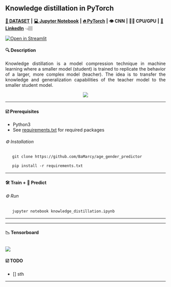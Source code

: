  ## Knowledge distillation in PyTorch
 
[**💾 DATASET**](https://github.com/joojs/fairface) **|** [**💻 Jupyter Notebook**](https://jupyter.org/install) **|** [**🔥 PyTorch**](https://pytorch.org/get-started/locally/) **|** **👁 CNN** **|** **💪🏽 CPU/GPU** **|**  [**🔗 LinkedIn**](https://www.linkedin.com/in/marcellbalogh) 👈🏽 

[![Open in Streamlit](https://static.streamlit.io/badges/streamlit_badge_black_white.svg)](https://bamarcy-age-gender-streamlit-streamlit-app-fr1omm.streamlitapp.com/)

#### 🔍 Description
<p align="justify">Knowledge distillation is a model compression technique in machine learning where a smaller model (student) is trained to replicate the behavior of a larger, more complex model (teacher). The idea is to transfer the knowledge and generalization capabilities of the teacher model to the smaller student model.</p>

<p align="center">
  <img src="test.PNG">
</p>

---
#### ☑️ Prerequisites
- Python3
- See [requirements.txt](requirements.txt) for required packages

###### ⚙️ Installation
```html
   git clone https://github.com/BaMarcy/age_gender_predictor
```
```html
   pip install -r requirements.txt
```
---
#### 🛠️ Train + 💊 Predict
###### ⚙️ Run
```html
   jupyter notebook knowledge_distillation.ipynb
```
---

---
#### 📉 Tensorboard

![](tensorboard.png)
---
#### ☑️ TODO
- [] sth
---
